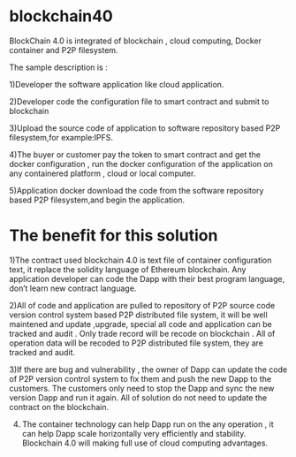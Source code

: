 # blockchain40

BlockChain 4.0 is integrated of blockchain , cloud computing, Docker container and P2P filesystem.

The sample description is :

1)Developer the software application like cloud application.

2)Developer code the configuration file to smart contract and submit to blockchain

3)Upload the source code of application to software repository based P2P filesystem,for example:IPFS.

4)The buyer or customer pay the token to smart contract and get the docker configuration , run the docker configuration of the application on any containered platform , cloud or local computer.

5)Application docker download the code from the software repository based P2P filesystem,and begin the application.

# The benefit for this solution

1)The contract used blockchain 4.0 is text file of container configuration text, it replace the solidity language of Ethereum blockchain. Any application developer can code the Dapp with their best program language, don’t learn new contract language.

2)All of code and application are pulled to repository of P2P source code version control system based P2P distributed file system, it will be well maintened and update ,upgrade, special all code and application can be tracked and audit . Only trade record will be recode on blockchain . All of operation data will be recoded to P2P distributed file system, they are tracked and audit.

3)If there are bug and vulnerability , the owner of Dapp can update the code of P2P version control system to fix them and push the new Dapp to the customers. The customers only need to stop the Dapp and sync the new version Dapp and run it again. All of solution do not need to update the contract on the blockchain. 

4) The container technology can help Dapp run on the any operation , it can help Dapp scale horizontally very efficiently and stability. Blockchain 4.0 will making full use of cloud computing advantages.

